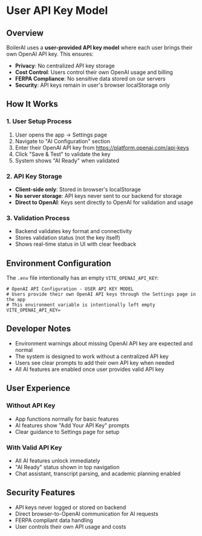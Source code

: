 # User API Key Model

## Overview

BoilerAI uses a **user-provided API key model** where each user brings their own OpenAI API key. This ensures:

- **Privacy**: No centralized API key storage
- **Cost Control**: Users control their own OpenAI usage and billing
- **FERPA Compliance**: No sensitive data stored on our servers
- **Security**: API keys remain in user's browser localStorage only

## How It Works

### 1. User Setup Process
1. User opens the app → Settings page
2. Navigate to "AI Configuration" section
3. Enter their OpenAI API key from https://platform.openai.com/api-keys
4. Click "Save & Test" to validate the key
5. System shows "AI Ready" when validated

### 2. API Key Storage
- **Client-side only**: Stored in browser's localStorage
- **No server storage**: API keys never sent to our backend for storage
- **Direct to OpenAI**: Keys sent directly to OpenAI for validation and usage

### 3. Validation Process
- Backend validates key format and connectivity
- Stores validation status (not the key itself)
- Shows real-time status in UI with clear feedback

## Environment Configuration

The `.env` file intentionally has an empty `VITE_OPENAI_API_KEY`:
```env
# OpenAI API Configuration - USER API KEY MODEL
# Users provide their own OpenAI API keys through the Settings page in the app
# This environment variable is intentionally left empty
VITE_OPENAI_API_KEY=
```

## Developer Notes

- Environment warnings about missing OpenAI API key are expected and normal
- The system is designed to work without a centralized API key
- Users see clear prompts to add their own API key when needed
- All AI features are enabled once user provides valid API key

## User Experience

### Without API Key
- App functions normally for basic features
- AI features show "Add Your API Key" prompts
- Clear guidance to Settings page for setup

### With Valid API Key
- All AI features unlock immediately
- "AI Ready" status shown in top navigation
- Chat assistant, transcript parsing, and academic planning enabled

## Security Features

- API keys never logged or stored on backend
- Direct browser-to-OpenAI communication for AI requests
- FERPA compliant data handling
- User controls their own API usage and costs